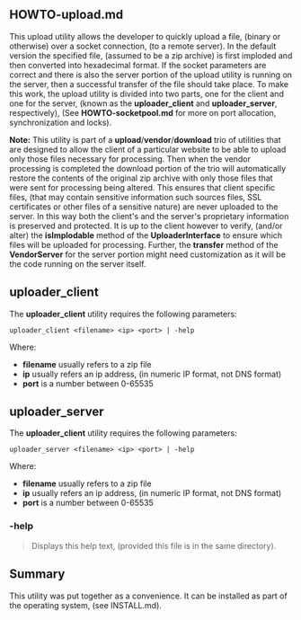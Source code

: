 ## HOWTO-upload.md
This upload utility allows the developer to quickly upload a file, (binary or otherwise) over a socket connection, (to a remote server). In the default version the specified file, (assumed to be a zip archive) is first imploded and then converted into hexadecimal format. If the socket parameters are correct and there is also the server portion of the upload utility is running on the server, then a successful transfer of the file should take place. To make this work, the upload utility is divided into two parts, one for the client and one for the server, (known as the **uploader_client** and **uploader_server**, respectively), (See **HOWTO-socketpool.md** for more on port allocation, synchronization and locks). 

**Note:** This utility is part of a **upload**/**vendor**/**download** trio of utilities that are designed to allow the client of a particular website to be able to upload only those files necessary for processing. Then when the vendor processing is completed the download portion of the trio will automatically restore the contents of the original zip archive with only those files that were sent for processing being altered. This ensures that client specific files, (that may contain sensitive information such sources files, SSL certificates or other files of a sensitive nature) are never uploaded to the server. In this way both the client's and the server's proprietary information is preserved and protected. It is up to the client however to verify, (and/or alter) the **isImplodable** method of the **UploaderInterface** to ensure which files will be uploaded for processing. Further, the **transfer** method of the **VendorServer** for the server portion might need customization as it will be the code running on the server itself. 

## uploader_client
The **uploader_client** utility requires the following parameters:

	uploader_client <filename> <ip> <port> | -help

Where:

 - **filename** usually refers to a zip file
 - **ip** usually refers an ip address, (in numeric IP format, not DNS format)
 - **port** is a number between 0-65535

## uploader_server
The **uploader_client** utility requires the following parameters:

	uploader_server <filename> <ip> <port> | -help

Where:

 - **filename** usually refers to a zip file
 - **ip** usually refers an ip address, (in numeric IP format, not DNS format)
 - **port** is a number between 0-65535

### -help
> Displays this help text, (provided this file is in the same directory).

## Summary
This utility was put together as a convenience. It can be installed as part of the operating system, (see INSTALL.md).


 
